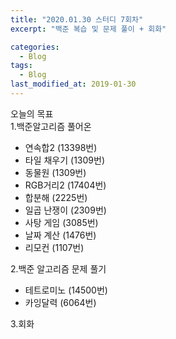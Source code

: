 ```yaml
---
title: "2020.01.30 스터디 7회차"
excerpt: "백준 복습 및 문제 풀이 + 회화"

categories:
  - Blog
tags:
  - Blog
last_modified_at: 2019-01-30
---
```

오늘의 목표   
1.백준알고리즘 풀어온  
- 연속합2 (13398번)  
- 타일 채우기 (1309번)  
- 동물원 (1309번)  
- RGB거리2 (17404번)  
- 합분해 (2225번)  
- 일곱 난쟁이 (2309번)  
- 사탕 게임 (3085번)  
- 날짜 계산 (1476번)  
- 리모컨 (1107번)  


2.백준 알고리즘 문제 풀기  
- 테트로미노 (14500번)  
- 카잉달력 (6064번)  

3.회화    

